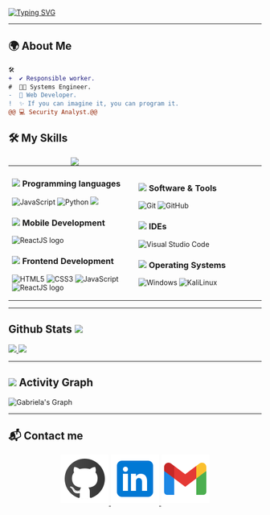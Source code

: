 [![Typing SVG](https://readme-typing-svg.herokuapp.com/?color=FF3670&size=35&center=true&vCenter=true&width=1000&lines=Welcome+to+my+GitHub+profile!;My+name+is+Gabriela+Espinosa;I%27m+a+Systems+Engineer)](https://git.io/typing-svg)

------

## 🌍 About Me
  <!-- Description -->
```diff
🛠️ 
+  ✔️ Responsible worker.
#  👨‍💻 Systems Engineer.
-  🚀 Web Developer.
!  ✨ If you can imagine it, you can program it. 
@@ 💻 Security Analyst.@@
```


## 🛠️ My Skills

<!-- Two-column layout using HTML -->
<table width="100%"> 
  <tr> <!-- Left Column --> 
<td width="50%">

### <picture> <img src = "https://github.com/7oSkaaa/7oSkaaa/blob/main/Images/Programming_Languages.gif?raw=true" width = 20px>  </picture> Programming languages

![JavaScript](https://img.shields.io/badge/JavaScript-F7DF1E?style=flat-square&logo=JavaScript&logoColor=white)
![Python](https://img.shields.io/badge/Python-3776AB?style=flat-square&logo=Python&logoColor=white)
<img src="https://img.shields.io/badge/Java-ED8B00?style=for-the-badge&logo=java&logoColor=white" height="20">

### <picture> <img src = "https://github.com/7oSkaaa/7oSkaaa/blob/main/Images/CP_PS.gif" width = 20px>  </picture> Mobile Development
<span><img src="https://img.shields.io/badge/React Native-20232A?style=for-the-badge&logo=react&logoColor=61DAFB" alt="ReactJS logo" title="ReactJS" height="20" /></span>


### <picture> <img src = "https://github.com/7oSkaaa/7oSkaaa/blob/main/Images/Front_End.gif" width = 20px>  </picture> Frontend Development

![HTML5](https://img.shields.io/badge/HTML-E34F26?style=flat-square&logo=HTML5&logoColor=white)
![CSS3](https://img.shields.io/badge/CSS-1572B6?style=flat-square&logo=CSS3&logoColor=white)
![JavaScript](https://img.shields.io/badge/JavaScript-F7DF1E?style=flat-square&logo=JavaScript&logoColor=white)
<span><img src="https://img.shields.io/badge/React-20232A?style=for-the-badge&logo=react&logoColor=61DAFB" alt="ReactJS logo" title="ReactJS" height="20" /></span>

</td>
<!-- Right Column -->
<td width="50%">

### <picture> <img align0="right" src = "https://github.com/7oSkaaa/7oSkaaa/blob/main/Images/Software_Tools.gif?raw=true" width = 20px>  </picture> Software & Tools

![Git](https://img.shields.io/badge/Git-F05032?style=flat-square&logo=Git&logoColor=white)
![GitHub](https://img.shields.io/badge/GitHub-181717?style=flat-square&logo=GitHub&logoColor=white)


### <picture> <img src = "https://github.com/7oSkaaa/7oSkaaa/blob/main/Images/IDEs.gif?raw=true" width = 20px>  </picture> IDEs
![Visual Studio Code](https://img.shields.io/badge/Visual_Studio_Code-007ACC?style=flat-square&logo=Visual-Studio-Code&logoColor=white)


### <picture> <img src = "https://github.com/7oSkaaa/7oSkaaa/blob/main/Images/OS.gif?raw=true" width = 20px>  </picture> Operating Systems

![Windows](https://img.shields.io/badge/Windows-0078D6?style=flat-square&logo=Windows&logoColor=white)
![KaliLinux](https://img.shields.io/badge/Kali-557C94?style=flat-square&logo=KaliLinux&logoColor=white)

</td>
</tr>
<img id='gif' align="right" src="https://media1.giphy.com/media/v1.Y2lkPTc5MGI3NjExeTB0MHEzdDk1bjhpZTY3cWJsNnB4cDAybjN2N2ZvOGY4bHZ3dnNmbyZlcD12MV9pbnRlcm5hbF9naWZfYnlfaWQmY3Q9Zw/3o7TKU1Lzv3AURPVN6/giphy.gif" width="380">
</table>


------
## Github Stats <img src="https://media.giphy.com/media/cj87CxfRtrUifF3Ryk/giphy.gif" width="25px">
<p align="">
<a href="https://github.com/AVS1508">
  <img height="180em" src="https://github-readme-stats-eight-theta.vercel.app/api?username=Gabriela359&show_icons=true&theme=algolia&include_all_commits=true&count_private=true"/>
  <img height="180em" src="https://github-readme-stats-eight-theta.vercel.app/api/top-langs/?username=Gabriela359&layout=compact&langs_count=8&theme=algolia"/>
</a>
</p>
<hr />


## <picture> <img src = "https://github.com/7oSkaaa/7oSkaaa/blob/main/Images/Statistics.gif" width = 25px>  </picture> Activity Graph
![Gabriela's Graph](https://github-readme-activity-graph.vercel.app/graph?username=Gabriela359&custom_title=Gabriela's%20GitHub%20Activity%20Graph&bg_color=0d1017&color=e8edf3&line=e8edf3&point=e8edf3&area_color=FFFFFF&title_color=FFFFFF&area=true)


------

## 📬 Contact me

<p align=center>
    <a href="https://github.com/Gabriela359" target="_blank">
        <img src="https://raw.githubusercontent.com/hungpham3112/hungpham3112/main/assets/github.svg" alt=github style="margin-bottom: 5px;" />
    </a>
    <a href="https://www.linkedin.com/in/mar%C3%ADa-espinosa-b1b172272/" target="_blank">
        <img src="https://raw.githubusercontent.com/hungpham3112/hungpham3112/main/assets/linkedin.svg" alt=linkedin style="margin-bottom: 5px;" />
    </a>
    <a href="mariaespinosa0816@gmail.com" target="_blank">
        <img src="https://raw.githubusercontent.com/hungpham3112/hungpham3112/main/assets/gmail.svg" alt=gmail style="margin-bottom: 5px;" />
    </a>
</p>
